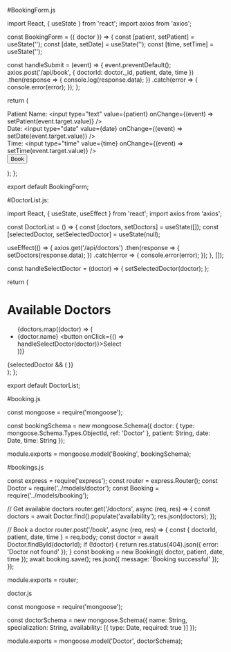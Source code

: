 #BookingForm.js

import React, { useState } from 'react';
import axios from 'axios';

const BookingForm = ({ doctor }) => {
  const [patient, setPatient] = useState('');
  const [date, setDate] = useState('');
  const [time, setTime] = useState('');

  const handleSubmit = (event) => {
    event.preventDefault();
    axios.post('/api/book', {
      doctorId: doctor._id,
      patient,
      date,
      time
    })
      .then(response => {
        console.log(response.data);
      })
      .catch(error => {
        console.error(error);
      });
  };

  return (
    <form onSubmit={handleSubmit}>
      <label>Patient Name:</label>
      <input type="text" value={patient} onChange={(event) => setPatient(event.target.value)} />
      <br />
      <label>Date:</label>
      <input type="date" value={date} onChange={(event) => setDate(event.target.value)} />
      <br />
      <label>Time:</label>
      <input type="time" value={time} onChange={(event) => setTime(event.target.value)} />
      <br />
      <button type="submit">Book</button>
    </form>
  );
};

export default BookingForm;

#DoctorList.js:

import React, { useState, useEffect } from 'react';
import axios from 'axios';

const DoctorList = () => {
  const [doctors, setDoctors] = useState([]);
  const [selectedDoctor, setSelectedDoctor] = useState(null);

  useEffect(() => {
    axios.get('/api/doctors')
      .then(response => {
        setDoctors(response.data);
      })
      .catch(error => {
        console.error(error);
      });
  }, []);

  const handleSelectDoctor = (doctor) => {
    setSelectedDoctor(doctor);
  };

  return (
    <div>
      <h1>Available Doctors</h1>
      <ul>
        {doctors.map((doctor) => (
          <li key={doctor._id}>
            <span>{doctor.name}</span>
            <button onClick={() => handleSelectDoctor(doctor)}>Select</button>
          </li>
        ))}
      </ul>
      {selectedDoctor && (
        <BookingForm doctor={selectedDoctor} />
      )}
    </div>
  );
};

export default DoctorList;

#booking.js

const mongoose = require('mongoose');

const bookingSchema = new mongoose.Schema({
  doctor: { type: mongoose.Schema.Types.ObjectId, ref: 'Doctor' },
  patient: String,
  date: Date,
  time: String
});

module.exports = mongoose.model('Booking', bookingSchema);

#bookings.js

const express = require('express');
const router = express.Router();
const Doctor = require('../models/doctor');
const Booking = require('../models/booking');

// Get available doctors
router.get('/doctors', async (req, res) => {
  const doctors = await Doctor.find().populate('availability');
  res.json(doctors);
});

// Book a doctor
router.post('/book', async (req, res) => {
  const { doctorId, patient, date, time } = req.body;
  const doctor = await Doctor.findById(doctorId);
  if (!doctor) {
    return res.status(404).json({ error: 'Doctor not found' });
  }
  const booking = new Booking({ doctor, patient, date, time });
  await booking.save();
  res.json({ message: 'Booking successful' });
});

module.exports = router;

doctor.js

const mongoose = require('mongoose');

const doctorSchema = new mongoose.Schema({
  name: String,
  specialization: String,
  availability: [{ type: Date, required: true }]
});

module.exports = mongoose.model('Doctor', doctorSchema);
